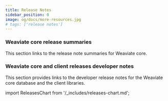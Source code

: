 ```yaml
---
title: Release Notes
sidebar_position: 0
image: og/docs/more-resources.jpg
# tags: ['release notes']
---
```


### Weaviate core release summaries

This section links to the release note summaries for Weaviate core.



### Weaviate core and client releases developer notes

This section provides links to the developer release notes for the Weaviate core database and the client libraries.

import ReleasesChart from '/_includes/releases-chart.md';

<ReleasesChart />
